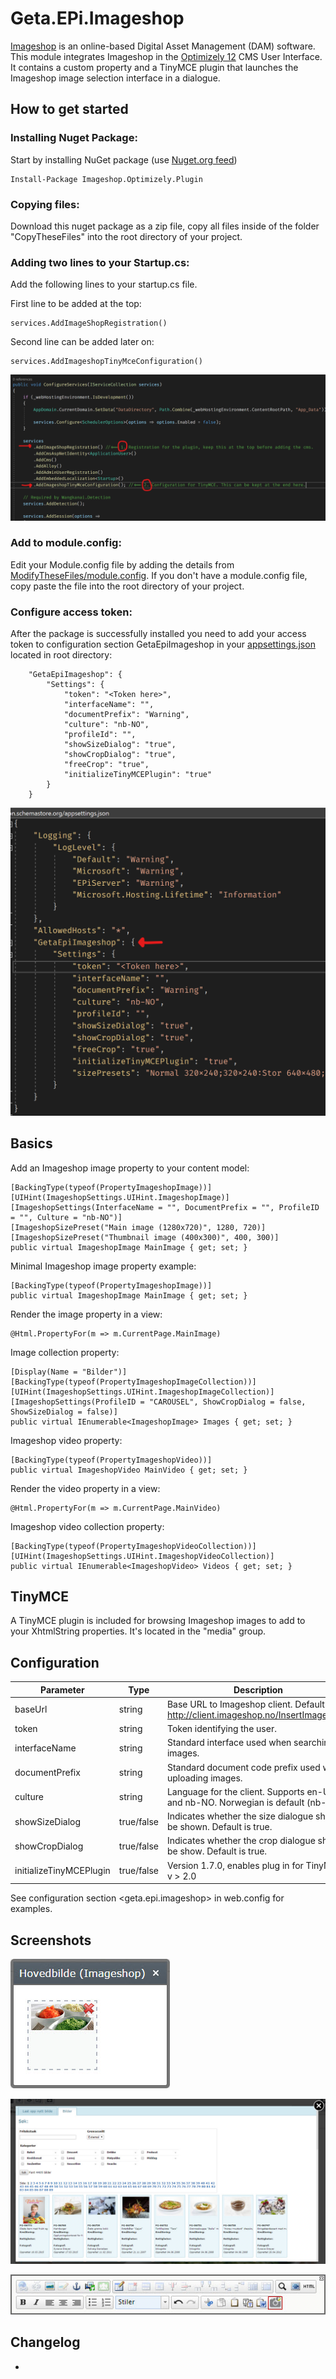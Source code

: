 # Geta.EPi.Imageshop

[Imageshop](http://www.imageshop.org) is an online-based Digital Asset Management (DAM) software. This module integrates Imageshop in the [Optimizely 12](http://www.optimizely.com) CMS User Interface. It contains a custom property and a TinyMCE plugin that launches the Imageshop image selection interface in a dialogue.

## How to get started

### Installing Nuget Package:
Start by installing NuGet package (use [Nuget.org feed](https://api.nuget.org/v3/index.json))

    Install-Package Imageshop.Optimizely.Plugin

### Copying files: 
Download this nuget package as a zip file, copy all files inside of the folder "CopyTheseFiles" into the root directory of your project.

### Adding two lines to your Startup.cs:
Add the following lines to your startup.cs file.

First line to be added at the top:

    services.AddImageShopRegistration()

Second line can be added later on:

    services.AddImageshopTinyMceConfiguration()

![ScreenShot](/docs/installation1.png)

### Add to module.config:
Edit your Module.config file by adding the details from [ModifyTheseFiles/module.config](https://github.com/screentek/Optimizely/tree/master/ModifyTheseFiles). If you don't have a module.config file, copy paste the file into the root directory of your project.

### Configure access token:

After the package is successfully installed you need to add your access token to configuration section GetaEpiImageshop in your [appsettings.json](https://github.com/screentek/Optimizely/tree/master/ModifyTheseFiles) located in root directory:

```
    "GetaEpiImageshop": {
        "Settings": {
            "token": "<Token here>",
            "interfaceName": "",
            "documentPrefix": "Warning",
            "culture": "nb-NO",
            "profileId": "",
            "showSizeDialog": "true",
            "showCropDialog": "true",
            "freeCrop": "true",
            "initializeTinyMCEPlugin": "true"
        }
    }
```

![ScreenShot](/docs/config.png)

## Basics

Add an Imageshop image property to your content model:

    [BackingType(typeof(PropertyImageshopImage))]
    [UIHint(ImageshopSettings.UIHint.ImageshopImage)]
    [ImageshopSettings(InterfaceName = "", DocumentPrefix = "", ProfileID = "", Culture = "nb-NO")]
    [ImageshopSizePreset("Main image (1280x720)", 1280, 720)]
    [ImageshopSizePreset("Thumbnail image (400x300)", 400, 300)]
    public virtual ImageshopImage MainImage { get; set; }

Minimal Imageshop image property example:

    [BackingType(typeof(PropertyImageshopImage))]
    public virtual ImageshopImage MainImage { get; set; }

Render the image property in a view:

    @Html.PropertyFor(m => m.CurrentPage.MainImage)
    
Image collection property:

    [Display(Name = "Bilder")]
    [BackingType(typeof(PropertyImageshopImageCollection))]
    [UIHint(ImageshopSettings.UIHint.ImageshopImageCollection)]
    [ImageshopSettings(ProfileID = "CAROUSEL", ShowCropDialog = false, ShowSizeDialog = false)]
    public virtual IEnumerable<ImageshopImage> Images { get; set; }

Imageshop video property:

	[BackingType(typeof(PropertyImageshopVideo))]
	public virtual ImageshopVideo MainVideo { get; set; }

Render the video property in a view:

	@Html.PropertyFor(m => m.CurrentPage.MainVideo)

Imageshop video collection property:

	[BackingType(typeof(PropertyImageshopVideoCollection))]
    [UIHint(ImageshopSettings.UIHint.ImageshopVideoCollection)]
	public virtual IEnumerable<ImageshopVideo> Videos { get; set; }

## TinyMCE

A TinyMCE plugin is included for browsing Imageshop images to add to your XhtmlString properties. It's located in the "media" group.

## Configuration

| Parameter		      		| Type       | Description                                                                      	|
| ------------------------- | ---------- | ------------------------------------------------------------------------------------ |
| baseUrl        			| string     | Base URL to Imageshop client. Default is http://client.imageshop.no/InsertImage.aspx |
| token          			| string     | Token identifying the user.                                                      	|
| interfaceName  			| string     | Standard interface used when searching images.                                  		|
| documentPrefix 			| string     | Standard document code prefix used when uploading images.                        	|
| culture        			| string     | Language for the client. Supports en-US and nb-NO. Norwegian is default (nb-NO). 	|
| showSizeDialog 			| true/false | Indicates whether the size dialogue should be shown. Default is true.            	|
| showCropDialog		 	| true/false | Indicates whether the crop dialogue should be show. Default is true.             	|
| initializeTinyMCEPlugin	| true/false | Version 1.7.0, enables plug in for TinyMCE v > 2.0						            |

See configuration section &lt;geta.epi.imageshop&gt; in web.config for examples.

## Screenshots

![ScreenShot](/docs/epi-dialogue.jpg)

![ScreenShot](/docs/imageshop-selection.jpg)

![ScreenShot](/docs/tinymce-plugin.jpg)

## Changelog
-
